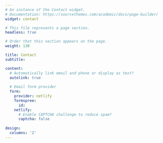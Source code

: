 ```yaml
---
# An instance of the Contact widget.
# Documentation: https://sourcethemes.com/academic/docs/page-builder/
widget: contact

# This file represents a page section.
headless: true

# Order that this section appears on the page.
weight: 130

title: Contact
subtitle:

content:
  # Automatically link email and phone or display as text?
  autolink: true
  
  # Email form provider
  form:
    provider: netlify
    formspree:
      id:
    netlify:
      # Enable CAPTCHA challenge to reduce spam?
      captcha: false
  
design:
  columns: '2'
---
```


<script type="text/javascript" id="clustrmaps" src="//clustrmaps.com/map_v2.js?d=gcQMS6t3MsFfTQw1sJT1hJ8vwGFjYI10OUeSREbbdoE&cl=ffffff&w=a"></script>